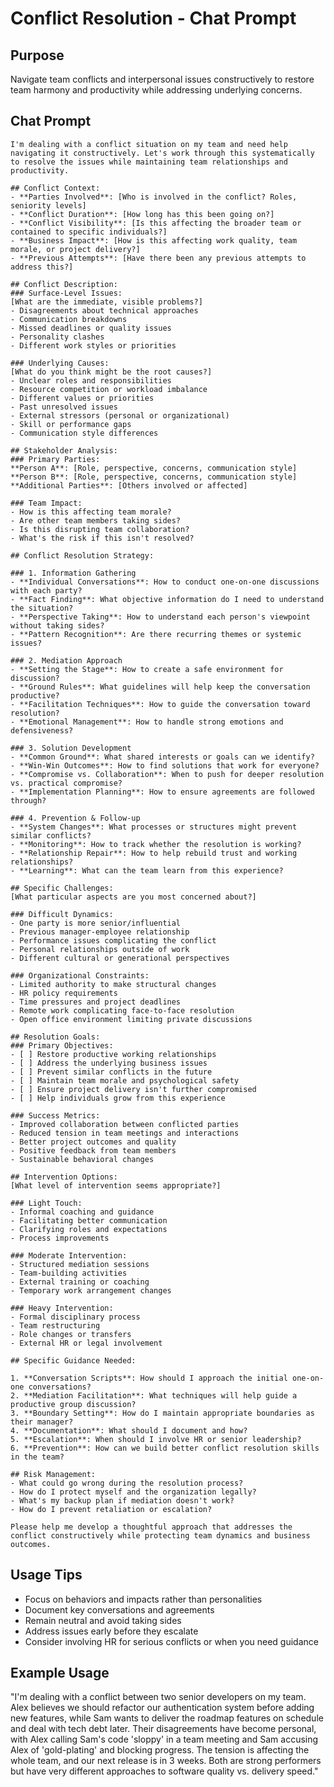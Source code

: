 # Conflict Resolution - Chat Prompt

## Purpose
Navigate team conflicts and interpersonal issues constructively to restore team harmony and productivity while addressing underlying concerns.

## Chat Prompt

```
I'm dealing with a conflict situation on my team and need help navigating it constructively. Let's work through this systematically to resolve the issues while maintaining team relationships and productivity.

## Conflict Context:
- **Parties Involved**: [Who is involved in the conflict? Roles, seniority levels]
- **Conflict Duration**: [How long has this been going on?]
- **Conflict Visibility**: [Is this affecting the broader team or contained to specific individuals?]
- **Business Impact**: [How is this affecting work quality, team morale, or project delivery?]
- **Previous Attempts**: [Have there been any previous attempts to address this?]

## Conflict Description:
### Surface-Level Issues:
[What are the immediate, visible problems?]
- Disagreements about technical approaches
- Communication breakdowns
- Missed deadlines or quality issues
- Personality clashes
- Different work styles or priorities

### Underlying Causes:
[What do you think might be the root causes?]
- Unclear roles and responsibilities
- Resource competition or workload imbalance
- Different values or priorities
- Past unresolved issues
- External stressors (personal or organizational)
- Skill or performance gaps
- Communication style differences

## Stakeholder Analysis:
### Primary Parties:
**Person A**: [Role, perspective, concerns, communication style]
**Person B**: [Role, perspective, concerns, communication style]
**Additional Parties**: [Others involved or affected]

### Team Impact:
- How is this affecting team morale?
- Are other team members taking sides?
- Is this disrupting team collaboration?
- What's the risk if this isn't resolved?

## Conflict Resolution Strategy:

### 1. Information Gathering
- **Individual Conversations**: How to conduct one-on-one discussions with each party?
- **Fact Finding**: What objective information do I need to understand the situation?
- **Perspective Taking**: How to understand each person's viewpoint without taking sides?
- **Pattern Recognition**: Are there recurring themes or systemic issues?

### 2. Mediation Approach
- **Setting the Stage**: How to create a safe environment for discussion?
- **Ground Rules**: What guidelines will help keep the conversation productive?
- **Facilitation Techniques**: How to guide the conversation toward resolution?
- **Emotional Management**: How to handle strong emotions and defensiveness?

### 3. Solution Development
- **Common Ground**: What shared interests or goals can we identify?
- **Win-Win Outcomes**: How to find solutions that work for everyone?
- **Compromise vs. Collaboration**: When to push for deeper resolution vs. practical compromise?
- **Implementation Planning**: How to ensure agreements are followed through?

### 4. Prevention & Follow-up
- **System Changes**: What processes or structures might prevent similar conflicts?
- **Monitoring**: How to track whether the resolution is working?
- **Relationship Repair**: How to help rebuild trust and working relationships?
- **Learning**: What can the team learn from this experience?

## Specific Challenges:
[What particular aspects are you most concerned about?]

### Difficult Dynamics:
- One party is more senior/influential
- Previous manager-employee relationship
- Performance issues complicating the conflict
- Personal relationships outside of work
- Different cultural or generational perspectives

### Organizational Constraints:
- Limited authority to make structural changes
- HR policy requirements
- Time pressures and project deadlines
- Remote work complicating face-to-face resolution
- Open office environment limiting private discussions

## Resolution Goals:
### Primary Objectives:
- [ ] Restore productive working relationships
- [ ] Address the underlying business issues
- [ ] Prevent similar conflicts in the future
- [ ] Maintain team morale and psychological safety
- [ ] Ensure project delivery isn't further compromised
- [ ] Help individuals grow from this experience

### Success Metrics:
- Improved collaboration between conflicted parties
- Reduced tension in team meetings and interactions
- Better project outcomes and quality
- Positive feedback from team members
- Sustainable behavioral changes

## Intervention Options:
[What level of intervention seems appropriate?]

### Light Touch:
- Informal coaching and guidance
- Facilitating better communication
- Clarifying roles and expectations
- Process improvements

### Moderate Intervention:
- Structured mediation sessions
- Team-building activities
- External training or coaching
- Temporary work arrangement changes

### Heavy Intervention:
- Formal disciplinary process
- Team restructuring
- Role changes or transfers
- External HR or legal involvement

## Specific Guidance Needed:

1. **Conversation Scripts**: How should I approach the initial one-on-one conversations?
2. **Mediation Facilitation**: What techniques will help guide a productive group discussion?
3. **Boundary Setting**: How do I maintain appropriate boundaries as their manager?
4. **Documentation**: What should I document and how?
5. **Escalation**: When should I involve HR or senior leadership?
6. **Prevention**: How can we build better conflict resolution skills in the team?

## Risk Management:
- What could go wrong during the resolution process?
- How do I protect myself and the organization legally?
- What's my backup plan if mediation doesn't work?
- How do I prevent retaliation or escalation?

Please help me develop a thoughtful approach that addresses the conflict constructively while protecting team dynamics and business outcomes.
```

## Usage Tips
- Focus on behaviors and impacts rather than personalities
- Document key conversations and agreements
- Remain neutral and avoid taking sides
- Address issues early before they escalate
- Consider involving HR for serious conflicts or when you need guidance

## Example Usage

"I'm dealing with a conflict between two senior developers on my team. Alex believes we should refactor our authentication system before adding new features, while Sam wants to deliver the roadmap features on schedule and deal with tech debt later. Their disagreements have become personal, with Alex calling Sam's code 'sloppy' in a team meeting and Sam accusing Alex of 'gold-plating' and blocking progress. The tension is affecting the whole team, and our next release is in 3 weeks. Both are strong performers but have very different approaches to software quality vs. delivery speed."